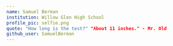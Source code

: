 ```yaml
---
name: Samuel Berman
institution: Willow Glen High School
profile_pic: selfie.png
quote: "How long is the test?" "About 11 inches." - Mr. Old
github_user: SamuelBerman
---
```

